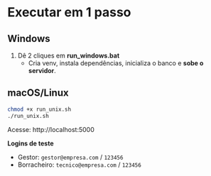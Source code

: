 
# Executar em 1 passo

## Windows
1) Dê 2 cliques em **run_windows.bat**  
   - Cria venv, instala dependências, inicializa o banco e **sobe o servidor**.

## macOS/Linux
```bash
chmod +x run_unix.sh
./run_unix.sh
```

Acesse: http://localhost:5000

**Logins de teste**
- Gestor: `gestor@empresa.com` / `123456`
- Borracheiro: `tecnico@empresa.com` / `123456`
